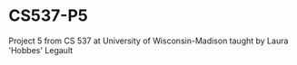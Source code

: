 CS537-P5
========

Project 5 from CS 537 at University of Wisconsin-Madison taught by Laura 'Hobbes' Legault
